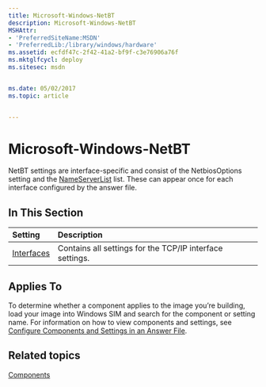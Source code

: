 ```yaml
---
title: Microsoft-Windows-NetBT
description: Microsoft-Windows-NetBT
MSHAttr:
- 'PreferredSiteName:MSDN'
- 'PreferredLib:/library/windows/hardware'
ms.assetid: ecfdf47c-2f42-41a2-bf9f-c3e76906a76f
ms.mktglfcycl: deploy
ms.sitesec: msdn


ms.date: 05/02/2017
ms.topic: article


---
```

# Microsoft-Windows-NetBT

NetBT settings are interface-specific and consist of the NetbiosOptions setting and the [NameServerList](microsoft-windows-netbt-interfaces-interface-nameserverlist.md) list. These can appear once for each interface configured by the answer file.

## In This Section

| Setting                 | Description                                                                           |
|:------------------------|:--------------------------------------------------------------------------------------|
| [Interfaces](microsoft-windows-netbt-interfaces.md) | Contains all settings for the TCP/IP interface settings. |

## Applies To

To determine whether a component applies to the image you’re building, load your image into Windows SIM and search for the component or setting name. For information on how to view components and settings, see [Configure Components and Settings in an Answer File](https://docs.microsoft.com/en-us/windows-hardware/customize/desktop/wsim/configure-components-and-settings-in-an-answer-file).

## Related topics

[Components](components-b-unattend.md)
